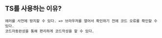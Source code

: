## TS를 사용하는 이유?

```
에러를 사전에 방지할 수 있다. => 브라우저를 열어서 확인하기 전에 코드 오류를 확인할 수 있다.
코드자동완성을 통해 편리하게 코드작성을 할 수 있다.
```

